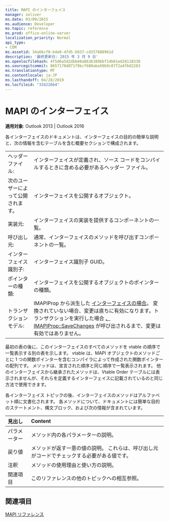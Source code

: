 ```yaml
---
title: MAPI のインターフェイス
manager: soliver
ms.date: 03/09/2015
ms.audience: Developer
ms.topic: reference
ms.prod: office-online-server
localization_priority: Normal
api_type:
- COM
ms.assetid: 34a66cf0-b4e0-4fd5-b937-cd157888961d
description: '最終更新日: 2015 年 3 月 9 日'
ms.openlocfilehash: 4f5d6a5d2dbb48a86363896bf14b61ed28118330
ms.sourcegitcommit: 8657170d071f9bcf680aba50b9c07f2a4fb82283
ms.translationtype: MT
ms.contentlocale: ja-JP
ms.lasthandoff: 04/28/2019
ms.locfileid: "33422664"
---
```

# <a name="mapi-interfaces"></a>MAPI のインターフェイス

  
  
**適用対象**: Outlook 2013 | Outlook 2016 
  
各インターフェイスのドキュメントは、インターフェイスの目的の簡単な説明と、次の情報を含むテーブルを含む概要セクションで構成されます。
  
|||
|:-----|:-----|
|ヘッダー ファイル:  <br/> |インターフェイスが定義され、ソース コードをコンパイルするときに含める必要があるヘッダー ファイル。  <br/> |
|次のユーザーによって公開されます。  <br/> |インターフェイスを公開するオブジェクト。  <br/> |
|実装元:  <br/> |インターフェイスの実装を提供するコンポーネントの一覧。  <br/> |
|呼び出し元:  <br/> |通常、インターフェイスのメソッドを呼び出すコンポーネントの一覧。  <br/> |
|インターフェイス識別子:  <br/> |インターフェイス識別子 GUID。  <br/> |
|ポインターの種類:  <br/> |インターフェイスを公開するオブジェクトのポインターの種類。  <br/> |
|トランザクション モデル:  <br/> |IMAPIProp から派生した [インターフェイスの場合](imapipropiunknown.md)。 変換されていない場合、変更は直ちに有効になります。トランザクションを実行した場合 [、IMAPIProp::SaveChanges](imapiprop-savechanges.md) が呼び出されるまで、変更は有効ではありません。  <br/> |
   
最初の表の後に、このインターフェイスのすべてのメソッドを vtable の順序で一覧表示する別の表を示します。 vtable は、MAPI オブジェクトのメソッドごとに 1 つの関数ポインターを含むコンパイラによって作成された関数ポインターの配列です。 メソッドは、宣言された順序と同じ順序で一覧表示されます。 他のインターフェイスから継承されたメソッドは、Vtable Order テーブルには表示されませんが、それらを定義するインターフェイスに記載されているのと同じ方法で使用できます。
  
各インターフェイス トピックの後、インターフェイスのメソッドはアルファベット順に文書化されます。 各メソッドについて、ドキュメントには簡単な目的のステートメント、構文ブロック、および次の情報が含まれています。
  
|**見出し**|**Content**|
|:-----|:-----|
|パラメーター  <br/> |メソッド内の各パラメーターの説明。  <br/> |
|戻り値  <br/> |メソッドが返す一意の値の説明。 これらは、呼び出し元がコードでチェックする必要がある値です。  <br/> |
|注釈  <br/> |メソッドの使用理由と使い方の説明。  <br/> |
|関連項目  <br/> |このリファレンスの他のトピックへの相互参照。  <br/> |
   
## <a name="see-also"></a>関連項目



[MAPI リファレンス](mapi-reference.md)

